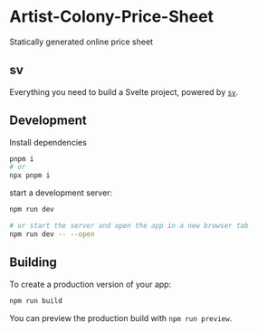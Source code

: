 # Artist-Colony-Price-Sheet

Statically generated online price sheet

## sv

Everything you need to build a Svelte project, powered by [`sv`](https://github.com/sveltejs/cli).

## Development

Install dependencies

```sh
pnpm i
# or
npx pnpm i
```

start a development server:

```sh
npm run dev

# or start the server and open the app in a new browser tab
npm run dev -- --open
```

## Building

To create a production version of your app:

```sh
npm run build
```

You can preview the production build with `npm run preview`.
